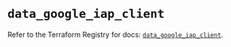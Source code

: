 # `data_google_iap_client`

Refer to the Terraform Registry for docs: [`data_google_iap_client`](https://registry.terraform.io/providers/hashicorp/google-beta/5.25.0/docs/data-sources/google_iap_client).
